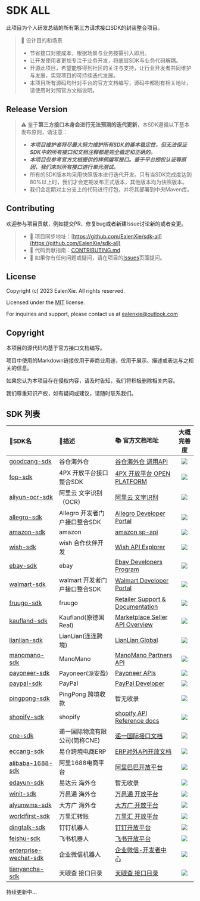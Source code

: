 # SDK ALL

此项目为个人研发总结的所有第三方请求接口SDK的封装整合项目。

> 💾 设计目的和场景
>
> - 节省接口对接成本，根据场景与业务按需引入即用。
> - 让开发使用者更加专注于业务开发，将底层SDK与业务代码解耦。
> - 开源此项目，希望能够得到社区的关注与支持，让行业开发者共同维护与发展，实现项目的可持续迭代发展。
> - 本项目所有源码均针对平台的官方文档编写，源码中都附有相关地址，请使用时对照官方文档说明。

## Release Version

> ⚠️ 鉴于**第三方接口本身会进行无法预测的迭代更新**，本SDK遵循以下基本发布原则，请注意：
> - _**本项目维护者将尽最大努力维护所有SDK的基本稳定性，但无法保证SDK中的所有接口和文档注释都是完全稳定和正确的。**_
> - _**本项目仅参考官方文档提供的样例编写接口。鉴于平台授权认证等原因，我们未对所有接口进行单元测试。**_
> - 所有的SDK版本均采用快照版本进行迭代开发。只有当SDK完成度达到80%以上时，我们才会定期发布正式版本，其他版本均为快照版本。
> - 我们会定期对主分支上的代码进行打包，并将其部署到中央Maven库。

## Contributing

欢迎参与项目贡献，例如提交PR、修复bug或者新建Issue讨论新的或者变更。

> - 🔁 项目同步地址：[https://github.com/EalenXie/sdk-all](https://github.com/EalenXie/sdk-all)
> - 📖 代码贡献指南：[CONTRIBUTING.md](https://github.com/EalenXie/sdk-all/blob/main/CONTRIBUTING.md)
> - 💬 如果你有任何问题或疑问，请在项目的[Issues](https://github.com/EalenXie/sdk-all/issues)页面提问。

## License

Copyright (c) 2023 EalenXie. All rights reserved.

Licensed under the [MIT](https://github.com/EalenXie/sdk-all/blob/main/LICENSE) license.

For inquiries and support, please contact us at [ealenxie@outlook.com](mailto:ealenxie@outlook.com)

## Copyright

本项目的源代码均基于官方接口文档编写。

项目中使用的Markdown链接仅用于非商业用途，仅用于展示、描述或表达与之相关的信息。

如果您认为本项目存在侵权内容，请及时告知，我们将积极删除相关内容。

我们尊重知识产权，如有疑问或建议，请随时联系我们。

## SDK 列表

| 📁SDK名                                                                                       | 📝描述                 | 📚 官方文档地址                                                                                                          |                       大概完善度                       |
|:---------------------------------------------------------------------------------------------|:---------------------|:-------------------------------------------------------------------------------------------------------------------|:-------------------------------------------------:|
| [goodcang-sdk](https://github.com/EalenXie/sdk-all/tree/main/goodcang-sdk)                   | 谷仓海外仓                | [谷仓海外仓 调用API](https://open.goodcang.com/docs_api/practice)                                                         | ![](https://img.shields.io/badge/-98%25-blue.svg) |
| [fop-sdk](https://github.com/EalenXie/sdk-all/tree/main/fop-sdk)                             | 4PX 开放平台接口整合SDK      | [4PX 开放平台 OPEN PLATFORM ](http://open.4px.com/apiInfo/api)                                                         | ![](https://img.shields.io/badge/-95%25-blue.svg) |
| [aliyun-ocr-sdk](https://github.com/EalenXie/sdk-all/tree/main/aliyun-ocr-sdk)               | 阿里云 文字识别（OCR）        | [阿里云 文字识别](https://help.aliyun.com/product/252763.html)                                                            | ![](https://img.shields.io/badge/-83%25-blue.svg) |
| [allegro-sdk](https://github.com/EalenXie/sdk-all/tree/main/allegro-sdk)                     | Allegro 开发者门户接口整合SDK | [Allegro Developer Portal](https://developer.allegro.pl/documentation)                                             | ![](https://img.shields.io/badge/-61%25-red.svg)  |
| [amazon-sdk](https://github.com/EalenXie/sdk-all/tree/main/amazon-sdk)                       | amazon               | [amazon sp-api](https://developer-docs.amazon.com/sp-api)                                                          |  ![](https://img.shields.io/badge/-1%25-red.svg)  |
| [wish-sdk](https://github.com/EalenXie/sdk-all/tree/main/wish-sdk)                           | wish 合作伙伴开发          | [Wish API Explorer](https://china-merchant.wish.com/documentation/api/v3/explorer)                                 | ![](https://img.shields.io/badge/-10%25-red.svg)  |
| [ebay-sdk](https://github.com/EalenXie/sdk-all/tree/main/ebay-sdk)                           | ebay                 | [Ebay Developers Program](https://developer.ebay.com/develop/apis/restful-apis)                                    |  ![](https://img.shields.io/badge/-1%25-red.svg)  |
| [walmart-sdk](https://github.com/EalenXie/sdk-all/tree/main/walmart-sdk)                     | walmart 开发者门户接口整合SDK | [Walmart Developer Portal](https://developer.walmart.com)                                                          |  ![](https://img.shields.io/badge/-1%25-red.svg)  |
| [fruugo-sdk](https://github.com/EalenXie/sdk-all/tree/main/fruugo-sdk)                       | fruugo               | [Retailer Support & Documentation]( https://fruugo.atlassian.net/wiki/spaces/RR/overview)                          |  ![](https://img.shields.io/badge/-1%25-red.svg)  |
| [kaufland-sdk](https://github.com/EalenXie/sdk-all/tree/main/kaufland-sdk)                   | Kaufland(原德国Real)    | [Marketplace Seller API Overview](https://sellerapi.kaufland.com/?page=overview)                                   |  ![](https://img.shields.io/badge/-1%25-red.svg)  |
| [lianlian-sdk](https://github.com/EalenXie/sdk-all/tree/main/lianlian-sdk)                   | LianLian(连连跨境)       | [LianLian Global](https://developer.lianlianglobal.com)                                                            |  ![](https://img.shields.io/badge/-1%25-red.svg)  |
| [manomano-sdk](https://github.com/EalenXie/sdk-all/tree/main/manomano-sdk)                   | ManoMano             | [ManoMano Partners API](https://documenter.getpostman.com/view/6076660/TzCJf9gc#intro)                             |  ![](https://img.shields.io/badge/-1%25-red.svg)  |
| [payoneer-sdk](https://github.com/EalenXie/sdk-all/tree/main/payoneer-sdk)                   | Payoneer(派安盈)        | [Payoneer APIs](https://developer.payoneer.com/docs/mass-payouts-and-services.html#/ec64bbcc26bbf-overview)        |  ![](https://img.shields.io/badge/-1%25-red.svg)  |
| [paypal-sdk](https://github.com/EalenXie/sdk-all/tree/main/paypal-sdk)                       | PayPal               | [PayPal Developer](https://developer.paypal.com)                                                                   |  ![](https://img.shields.io/badge/-1%25-red.svg)  |
| [pingpong-sdk](https://github.com/EalenXie/sdk-all/tree/main/pingpong-sdk)                   | PingPong 跨境收款        | 暂无收录                                                                                                               |  ![](https://img.shields.io/badge/-1%25-red.svg)  |
| [shopify-sdk](https://github.com/EalenXie/sdk-all/tree/main/shopify-sdk)                     | shopify              | [shopify API Reference docs](https://shopify.dev/api)                                                              |  ![](https://img.shields.io/badge/-1%25-red.svg)  |
| [cne-sdk](https://github.com/EalenXie/sdk-all/tree/main/cne-sdk)                             | 递一国际物流有限公司(简称CNE)    | [递一国际接口文档](https://docs.qq.com/pdf/DRmhmeW5uSWJxc3Fu?)                                                             |  ![](https://img.shields.io/badge/-1%25-red.svg)  |
| [eccang-sdk](https://github.com/EalenXie/sdk-all/tree/main/eccang-sdk)                       | 易仓跨境电商ERP            | [ERP对外API开放文档](https://eccang.yuque.com/gko3h7/sw0gov)                                                             |  ![](https://img.shields.io/badge/-1%25-red.svg)  |
| [alibaba-1688-sdk](https://github.com/EalenXie/sdk-all/tree/main/alibaba-1688-sdk)           | 阿里1688电商平台           | [阿里巴巴开放平台](https://open.1688.com/api/apidoclist.htm?id=624392)                                                     |  ![](https://img.shields.io/badge/-1%25-red.svg)  |
| [edayun-sdk](https://github.com/EalenXie/sdk-all/tree/main/edayun-sdk)                       | 易达云 海外仓              | 暂无收录                                                                                                               |  ![](https://img.shields.io/badge/-1%25-red.svg)  |
| [winit-sdk](https://github.com/EalenXie/sdk-all/tree/main/winit-sdk)                         | 万邑通 海外仓              | [万邑通 开放平台](https://developer.winit.com.cn/document/detail/id/14.html)                                              |  ![](https://img.shields.io/badge/-1%25-red.svg)  |
| [alyunwms-sdk](https://github.com/EalenXie/sdk-all/tree/main/alyunwms-sdk)                   | 大方广 海外仓              | [大方广 开放平台](http://al.yunwms.com/api-doc/index.php)                                                                 |  ![](https://img.shields.io/badge/-1%25-red.svg)  |
| [worldfirst-sdk](https://github.com/EalenXie/sdk-all/tree/main/worldfirst-sdk)               | 万里汇转账                | [万里汇 开放平台](https://developers.worldfirst.com.cn/docs/alipay-worldfirst/worldfirst_enterprise_solution_zh/overview) |  ![](https://img.shields.io/badge/-1%25-red.svg)  |
| [dingtalk-sdk](https://github.com/EalenXie/sdk-all/tree/main/dingding-sdk)                   | 钉钉机器人                | [钉钉开放平台](https://open.dingtalk.com/document/robots/custom-robot-access)                                            |  ![](https://img.shields.io/badge/-1%25-red.svg)  |
| [feishu-sdk](https://github.com/EalenXie/sdk-all/tree/main/feishu-sdk)                       | 飞书机器人                | [飞书开放平台](https://open.feishu.cn/document/ukTMukTMukTM/ucTM5YjL3ETO24yNxkjN)                                        |  ![](https://img.shields.io/badge/-1%25-red.svg)  |
| [enterprise-wechat-sdk](https://github.com/EalenXie/sdk-all/tree/main/enterprise-wechat-sdk) | 企业微信机器人              | [企业微信-开发者中心](https://developer.work.weixin.qq.com/document/path/91770)                                             |  ![](https://img.shields.io/badge/-1%25-red.svg)  |
| [tianyancha-sdk](https://github.com/EalenXie/sdk-all/tree/main/tianyancha-sdk)               | 天眼查 接口目录             | [天眼查 接口目录](https://open.tianyancha.com/api_list)                                                                   |  ![](https://img.shields.io/badge/-1%25-red.svg)  |

持续更新中...